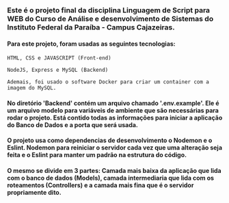
### Este é o projeto final da disciplina Linguagem de Script para WEB do Curso de Análise e desenvolvimento de Sistemas do Instituto Federal da Paraíba - Campus Cajazeiras.

#### Para este projeto, foram usadas as seguintes tecnologias: 

    HTML, CSS e JAVASCRIPT (Front-end)

    NodeJS, Express e MySQL (Backend)
    
    Ademais, foi usado o software Docker para criar um container com a imagem do MySQL.

#### No diretório 'Backend' contém um arquivo chamado '.env.example'. Ele é um arquivo modelo para variáveis de ambiente que são necessárias para rodar o projeto. Está contido todas as informações para iniciar a aplicação do Banco de Dados e a porta que será usada. 

#### O projeto usa como dependencias de desenvolvimento o Nodemon e o Eslint. Nodemon para reiniciar o servidor cada vez que uma alteração seja feita e o Eslint para manter um padrão na estrutura do código. 

#### O mesmo se divide em 3 partes: Camada mais baixa da aplicação que lida com o banco de dados (Models), camada intermediaria que lida com os roteamentos (Controllers) e a camada mais fina que é o servidor propriamente dito.